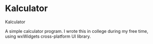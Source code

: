 # Kalculator
Kalculator

A simple calculator program. I wrote this in college during my free time, using wxWidgets cross-platform UI library.
